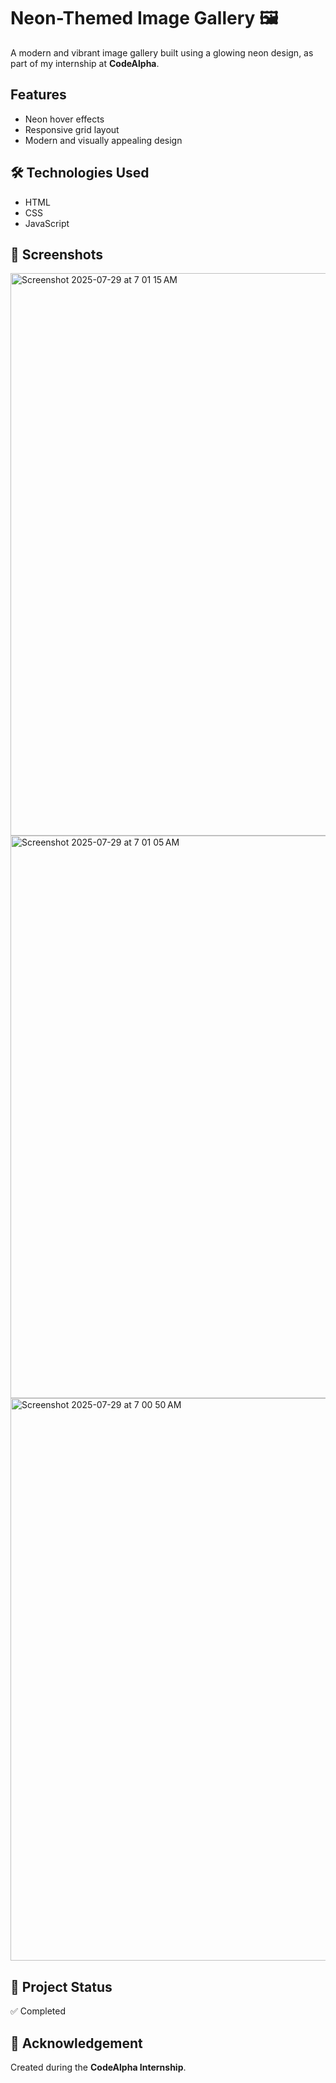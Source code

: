 # Neon-Themed Image Gallery 🖼️

A modern and vibrant image gallery built using a glowing neon design, as part of my internship at **CodeAlpha**.

##  Features
- Neon hover effects
- Responsive grid layout
- Modern and visually appealing design

## 🛠️ Technologies Used
- HTML
- CSS
- JavaScript

## 🔗 Screenshots
<img width="1440" height="900" alt="Screenshot 2025-07-29 at 7 01 15 AM" src="https://github.com/user-attachments/assets/c7b82aea-59bf-49de-aca5-41bdcd326c63" />
<img width="1440" height="900" alt="Screenshot 2025-07-29 at 7 01 05 AM" src="https://github.com/user-attachments/assets/013b744d-5e92-446b-86e4-5dc98ef2b791" />
<img width="1440" height="900" alt="Screenshot 2025-07-29 at 7 00 50 AM" src="https://github.com/user-attachments/assets/591e0717-0736-4fbd-84f8-d70947ddca82" />

## 📁 Project Status
✅ Completed

## 🤝 Acknowledgement
Created during the **CodeAlpha Internship**.
